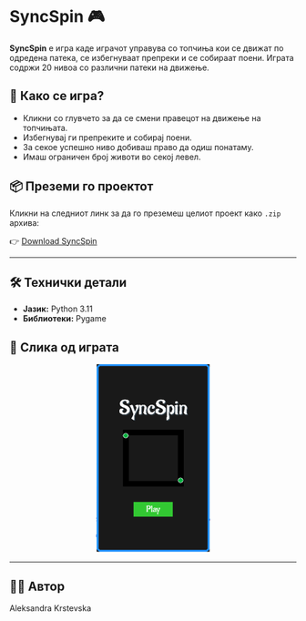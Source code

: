 # **SyncSpin 🎮**

**SyncSpin** е игра каде играчот управува со топчиња кои се движат по одредена патека, се избегнуваат препреки и се собираат поени. Играта содржи 20 нивоа со различни патеки на движење.

## 🚀 Како се игра?

- Кликни со глувчето за да се смени правецот на движење на топчињата.
- Избегнувај ги препреките и собирај поени.
- За секое успешно ниво добиваш право да одиш понатаму.
- Имаш ограничен број животи во секој левел.

## 📦 Преземи го проектот

Кликни на следниот линк за да го преземеш целиот проект како `.zip` архива:

👉 [Download SyncSpin](https://github.com/aleksandra926/SyncSpin_Project/archive/refs/heads/master.zip)

---

## 🛠️ Технички детали

- **Јазик:** Python 3.11
- **Библиотеки:** Pygame

## 📸 Слика од играта

<p align='center'>
	<img src='game.png' width=200 height=330>
</p>

---

## 👩‍💻 Автор

Aleksandra Krstevska
